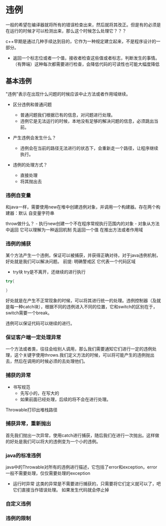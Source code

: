 # 违例

一般的希望在编译器就将所有的错误检查出来，然后就将其改正。但是有的必须是在运行的时候才可以检测出来，那么这个时候怎么处理它？？？

c++早期是通过几种手续达到目的，它作为一种规定建立起来，不是程序设计的一部分。

- 返回一个标志位或者一个值，接收者检查这些值或者标志，判断发生的事情。（有弊端）这种每次都需要进行检查，会降低代码的可读性也可能大幅度降低

## 基本违例

"违例"表示在出现什么问题的时候应该中止方法或者作用域继续。

- 区分违例和普通问题
    - 普通问题我们根据已有的信息，对问题进行处理。
    - 违例它是无法运行的时候，本地没有足够的解决问题的信息，必须跳出当前。

-  产生违例会发生什么？
    - 违例会在当前的路径无法进行的状态下，会重新走一个路径，让程序继续执行。

- 违例的处理方式？
    - 直接处理
    - 将其抛出去

###  违例自变量

和java一样，需要使用new在堆中创建违例对象，并调用一个构建器。存在两个构建器：默认   自变量字符串

throw做什么？
    - 执行new创建一个不在程序常规执行范围内的对象 
    - 对象从方法中返回  它可以理解为一种返回机制   先返回一个值 在推出方法或者作用域

### 违例的捕获

某个方法产生一个违例，保证可以被捕获，并获得正确对待，对于java违例机制，好处就是我们可以解决问题。
前提: 明确警戒区    它代表一个代码区域

- try块
try是不离开，还继续的进行执行
```java
try{
    
}
```

好处就是在产生不正常现象的时候，可以将其进行统一的处理。违例控制器（及就是每一种catch块），根据不同的违例进入不同的位置，它和switch的区别在于，switch需要一个break。

违例可以保证代码可以继续的进行。

### 保证客户端一定处理异常

一个方法或者类，往往会给别人调用，那么我们需要通知它们进行一定的违例处理，这个关键字使用throws.我们定义方法的时候，可以将可能产生的违例抛出去，然后在调用的时候必须的去处理他们。

### 捕获的异常

- 书写规范
    - 先写小的，在写大的
    - 如果前面已经处理，后续的将不会在进行处理。

Throwable打印出堆栈路径

### 捕获异常，重新抛出

首先我们抛出一次异常，使用catch进行捕获，随后我们在进行一次抛出。这样做的好处是我们可以将大的违例变为一个小的违例。

### java的标准违例

java中的Throwable对所有的违例进行描述，它包括了error和exception，error一般不需要处理，仅仅需要处理的exception

- 运行时异常
这类的异常是不需要进行捕获的，只需要将它们定义就可以了，吧它们直接当作错误处理。
如果发生代码就会停止掉

### 自定义违例

### 违例的限制

